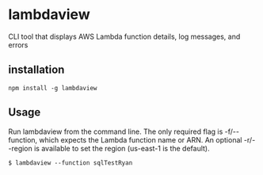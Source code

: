 # lambdaview
CLI tool that displays AWS Lambda function details, log messages, and errors

## installation

``` npm install -g lambdaview ```

## Usage

Run lambdaview from the command line. The only required flag is -f/--function, which expects the Lambda function name or ARN. An optional -r/--region is available to set the region (us-east-1 is the default).

``` $ lambdaview --function sqlTestRyan ```